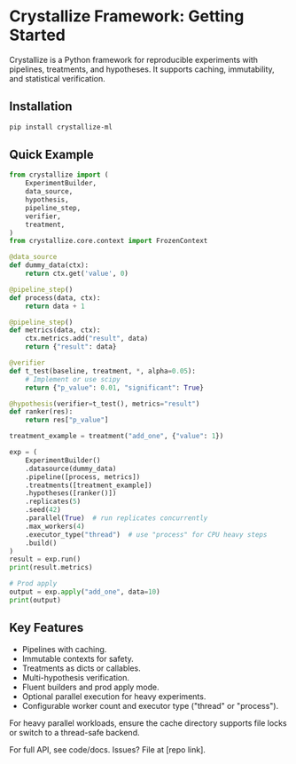# Crystallize Framework: Getting Started

Crystallize is a Python framework for reproducible experiments with pipelines, treatments, and hypotheses. It supports caching, immutability, and statistical verification.

## Installation

```bash
pip install crystallize-ml
```

## Quick Example

```python
from crystallize import (
    ExperimentBuilder,
    data_source,
    hypothesis,
    pipeline_step,
    verifier,
    treatment,
)
from crystallize.core.context import FrozenContext

@data_source
def dummy_data(ctx):
    return ctx.get('value', 0)

@pipeline_step()
def process(data, ctx):
    return data + 1

@pipeline_step()
def metrics(data, ctx):
    ctx.metrics.add("result", data)
    return {"result": data}

@verifier
def t_test(baseline, treatment, *, alpha=0.05):
    # Implement or use scipy
    return {"p_value": 0.01, "significant": True}

@hypothesis(verifier=t_test(), metrics="result")
def ranker(res):
    return res["p_value"]

treatment_example = treatment("add_one", {"value": 1})

exp = (
    ExperimentBuilder()
    .datasource(dummy_data)
    .pipeline([process, metrics])
    .treatments([treatment_example])
    .hypotheses([ranker()])
    .replicates(5)
    .seed(42)
    .parallel(True)  # run replicates concurrently
    .max_workers(4)
    .executor_type("thread")  # use "process" for CPU heavy steps
    .build()
)
result = exp.run()
print(result.metrics)

# Prod apply
output = exp.apply("add_one", data=10)
print(output)
```

## Key Features

- Pipelines with caching.
- Immutable contexts for safety.
- Treatments as dicts or callables.
- Multi-hypothesis verification.
- Fluent builders and prod apply mode.
- Optional parallel execution for heavy experiments.
- Configurable worker count and executor type ("thread" or "process").

For heavy parallel workloads, ensure the cache directory supports file locks or
switch to a thread-safe backend.

For full API, see code/docs. Issues? File at [repo link].
